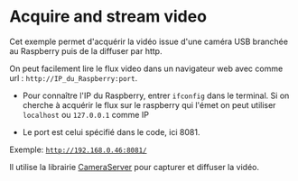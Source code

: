 # Acquire and stream video

Cet exemple permet d'acquérir la vidéo issue d'une caméra USB branchée au Raspberry puis de la diffuser par http.

On peut facilement lire le flux video dans un navigateur web avec comme url : <code>http://IP_du_Raspberry:port</code>.

- Pour connaître l'IP du Raspberry, entrer <code>ifconfig</code> dans le terminal. Si on cherche à acquérir le flux sur le raspberry qui l'émet on peut utiliser <code>localhost</code> ou <code>127.0.0.1</code> comme IP

- Le port est celui spécifié dans le code, ici 8081.

Exemple: <code>http://192.168.0.46:8081/</code>

Il utilise la librairie <a href="https://wpilib.screenstepslive.com/s/currentCS/m/vision/l/682778-read-and-process-video-cameraserver-class">CameraServer</a> pour capturer et diffuser la vidéo.
